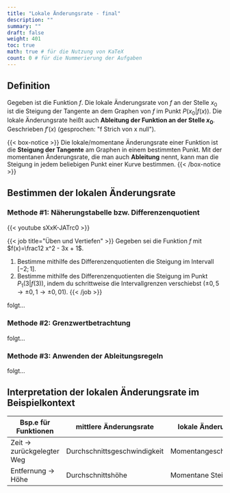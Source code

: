 ```yaml
---
title: "Lokale Änderungsrate - final"
description: ""
summary: ""
draft: false
weight: 401
toc: true
math: true # für die Nutzung von KaTeX
count: 0 # für die Nummerierung der Aufgaben
---
```


## Definition

Gegeben ist die Funktion $f$.
Die lokale Änderungsrate von $f$ an der Stelle $x_0$ ist die Steigung der Tangente an dem Graphen von $f$ im Punkt $P\left(x_0|f(x)\right)$.
Die lokale Änderungsrate heißt auch **Ableitung der Funktion an der Stelle $x_0$**.
Geschrieben $f'(x)$ (gesprochen: "f Strich von x null").

{{< box-notice >}}
Die lokale/momentane Änderungsrate einer Funktion ist die **Steigung der Tangente** am Graphen in einem bestimmten Punkt. Mit der momentanen Änderungsrate, die man auch **Ableitung** nennt, kann man die Steigung in jedem beliebigen Punkt einer Kurve bestimmen.
{{< /box-notice >}}

## Bestimmen der lokalen Änderungsrate

### Methode #1: Näherungstabelle bzw. Differenzenquotient

{{< youtube sXxK-JATrc0 >}}

{{< job title="Üben und Vertiefen" >}}
Gegeben sei die Funktion $f$ mit $f(x)=\frac12 x^2 - 3x + 1$.

1. Bestimme mithilfe des Differenzenquotienten die Steigung im Intervall $[-2;1]$.
2. Bestimme mithilfe des Differenzenquotienten die Steigung im Punkt $P_1 \left(3|f(3)\right)$, indem du schrittweise die Intervallgrenzen verschiebst ($\pm 0,5 \rightarrow \pm 0,1 \rightarrow \pm 0,01$).
{{< /job >}}
<!-- ![image](Bestimmen_der_lokalen_Änderungsrate.jpeg) -->

folgt...

### Methode #2: Grenzwertbetrachtung

folgt...

### Methode #3: Anwenden der Ableitungsregeln

folgt...

## Interpretation der lokalen Änderungsrate im Beispielkontext

| Bsp.e für Funktionen | mittlere Änderungsrate | lokale Änderungsrate |
| --- | --- | --- |
| Zeit → zurückgelegter Weg | Durchschnittsgeschwindigkeit | Momentangeschwindigkeit  |
| Entfernung → Höhe | Durchschnittshöhe | Momentane Steigung |
